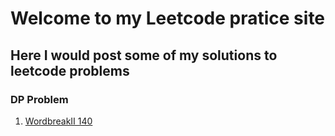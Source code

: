 # Welcome to my Leetcode pratice site
## Here I would post some of my solutions to leetcode problems

### DP Problem
1. [WordbreakII 140](https://linyuqing97.github.io/Leetcode/WordBreakII)


